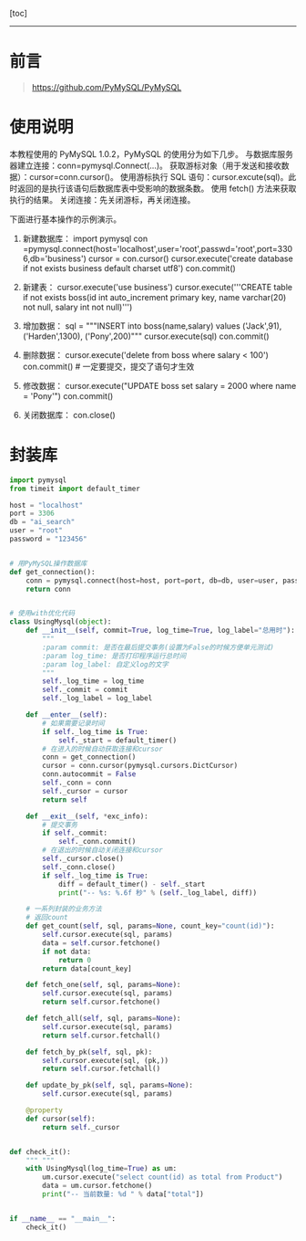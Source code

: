 [toc]

---

# 前言

> https://github.com/PyMySQL/PyMySQL



# 使用说明

本教程使用的 PyMySQL 1.0.2，PyMySQL 的使用分为如下几步。
与数据库服务器建立连接：conn=pymysql.Connect(...)。
获取游标对象（用于发送和接收数据）：cursor=conn.cursor()。
使用游标执行 SQL 语句：cursor.excute(sql)。此时返回的是执行该语句后数据库表中受影响的数据条数。
使用 fetch() 方法来获取执行的结果。
关闭连接：先关闭游标，再关闭连接。

下面进行基本操作的示例演示。

1) 新建数据库：
import pymysql
con =pymysql.connect(host='localhost',user='root',passwd='root',port=3306,db='business')
cursor = con.cursor()
cursor.execute('create database if not exists business default charset utf8')
con.commit()

2) 新建表：
cursor.execute('use business')
cursor.execute('''CREATE table if not exists boss(id int auto_increment primary key,
           name varchar(20) not null,
           salary int not null)''')

3) 增加数据：
sql = """INSERT into boss(name,salary)
      values ('Jack',91), ('Harden',1300), ('Pony',200)"""
cursor.execute(sql)
con.commit()

4) 删除数据：
cursor.execute('delete from boss where salary < 100')
con.commit() # 一定要提交，提交了语句才生效

5) 修改数据：
cursor.execute("UPDATE boss set salary = 2000 where name = 'Pony'")
con.commit()

6) 关闭数据库：
con.close()



# 封装库

```python
import pymysql
from timeit import default_timer

host = "localhost"
port = 3306
db = "ai_search"
user = "root"
password = "123456"


# 用PyMySQL操作数据库
def get_connection():
    conn = pymysql.connect(host=host, port=port, db=db, user=user, password=password)
    return conn


# 使用with优化代码
class UsingMysql(object):
    def __init__(self, commit=True, log_time=True, log_label="总用时"):
        """
        :param commit: 是否在最后提交事务(设置为False的时候方便单元测试)
        :param log_time: 是否打印程序运行总时间
        :param log_label: 自定义log的文字
        """
        self._log_time = log_time
        self._commit = commit
        self._log_label = log_label

    def __enter__(self):
        # 如果需要记录时间
        if self._log_time is True:
            self._start = default_timer()
        # 在进入的时候自动获取连接和cursor
        conn = get_connection()
        cursor = conn.cursor(pymysql.cursors.DictCursor)
        conn.autocommit = False
        self._conn = conn
        self._cursor = cursor
        return self

    def __exit__(self, *exc_info):
        # 提交事务
        if self._commit:
            self._conn.commit()
        # 在退出的时候自动关闭连接和cursor
        self._cursor.close()
        self._conn.close()
        if self._log_time is True:
            diff = default_timer() - self._start
            print("-- %s: %.6f 秒" % (self._log_label, diff))

    # 一系列封装的业务方法
    # 返回count
    def get_count(self, sql, params=None, count_key="count(id)"):
        self.cursor.execute(sql, params)
        data = self.cursor.fetchone()
        if not data:
            return 0
        return data[count_key]

    def fetch_one(self, sql, params=None):
        self.cursor.execute(sql, params)
        return self.cursor.fetchone()

    def fetch_all(self, sql, params=None):
        self.cursor.execute(sql, params)
        return self.cursor.fetchall()

    def fetch_by_pk(self, sql, pk):
        self.cursor.execute(sql, (pk,))
        return self.cursor.fetchall()

    def update_by_pk(self, sql, params=None):
        self.cursor.execute(sql, params)

    @property
    def cursor(self):
        return self._cursor


def check_it():
    """ """
    with UsingMysql(log_time=True) as um:
        um.cursor.execute("select count(id) as total from Product")
        data = um.cursor.fetchone()
        print("-- 当前数量: %d " % data["total"])


if __name__ == "__main__":
    check_it()

```

